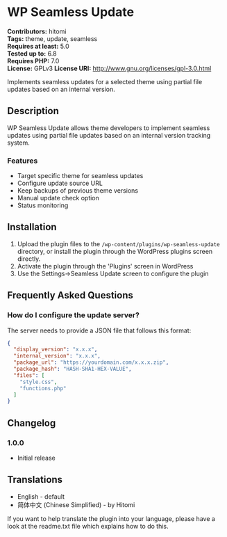 # WP Seamless Update

**Contributors:** hitomi  
**Tags:** theme, update, seamless  
**Requires at least:** 5.0  
**Tested up to:** 6.8  
**Requires PHP:** 7.0  
**License:** GPLv3
**License URI:** http://www.gnu.org/licenses/gpl-3.0.html  

Implements seamless updates for a selected theme using partial file updates based on an internal version.

## Description

WP Seamless Update allows theme developers to implement seamless updates using partial file updates based on an internal version tracking system.

### Features
* Target specific theme for seamless updates
* Configure update source URL
* Keep backups of previous theme versions
* Manual update check option
* Status monitoring

## Installation

1. Upload the plugin files to the `/wp-content/plugins/wp-seamless-update` directory, or install the plugin through the WordPress plugins screen directly.
2. Activate the plugin through the 'Plugins' screen in WordPress
3. Use the Settings->Seamless Update screen to configure the plugin

## Frequently Asked Questions

### How do I configure the update server?

The server needs to provide a JSON file that follows this format:

```json
{
  "display_version": "x.x.x",
  "internal_version": "x.x.x",
  "package_url": "https://yourdomain.com/x.x.x.zip",
  "package_hash": "HASH-SHA1-HEX-VALUE",
  "files": [
    "style.css",
    "functions.php"
  ]
}
```

## Changelog

### 1.0.0
* Initial release

## Translations

* English - default
* 简体中文 (Chinese Simplified) - by Hitomi

If you want to help translate the plugin into your language, please have a look at the readme.txt file which explains how to do this.
